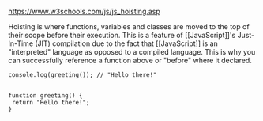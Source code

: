 https://www.w3schools.com/js/js_hoisting.asp

Hoisting is where functions, variables and classes are moved to the top of their scope before their execution.  This is a feature of [[JavaScript]]'s Just-In-Time (JIT) compilation due to the fact that [[JavaScript]] is an "interpreted" language as opposed to a compiled language. This is why you can successfully reference a function above or "before" where it declared.


```JS
console.log(greeting()); // "Hello there!"


function greeting() {
 return "Hello there!";
}
```

